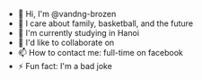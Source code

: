 - 👋 Hi, I'm @vandng-brozen
- 👀 I care about family, basketball, and the future
- 🌱 I'm currently studying in Hanoi
- 💞️ I'd like to collaborate on
- 📫 How to contact me: full-time on facebook
- ⚡ Fun fact: I'm a bad joke

<!---
vandng-brozen/vandng-brozen is a special ✨ repository because its `README.md` (this file) appears on your GitHub profile.

You can click the Preview link to see your changes.
--->
